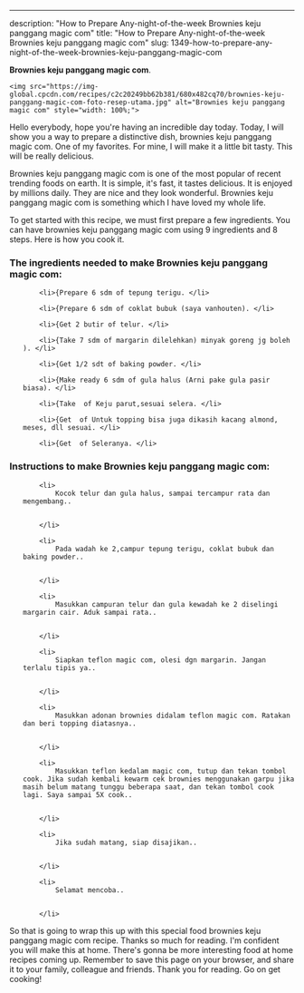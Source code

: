 ---
description: "How to Prepare Any-night-of-the-week Brownies keju panggang magic com"
title: "How to Prepare Any-night-of-the-week Brownies keju panggang magic com"
slug: 1349-how-to-prepare-any-night-of-the-week-brownies-keju-panggang-magic-com

<p>
	<strong>Brownies keju panggang magic com</strong>. 
	
</p>
<p>
	
	<img src="https://img-global.cpcdn.com/recipes/c2c20249bb62b381/680x482cq70/brownies-keju-panggang-magic-com-foto-resep-utama.jpg" alt="Brownies keju panggang magic com" style="width: 100%;">
	
	
</p>
<p>
	Hello everybody, hope you're having an incredible day today. Today, I will show you a way to prepare a distinctive dish, brownies keju panggang magic com. One of my favorites. For mine, I will make it a little bit tasty. This will be really delicious.
</p>
	
<p>
	
</p>
<p>
	Brownies keju panggang magic com is one of the most popular of recent trending foods on earth. It is simple, it's fast, it tastes delicious. It is enjoyed by millions daily. They are nice and they look wonderful. Brownies keju panggang magic com is something which I have loved my whole life.
</p>

<p>
To get started with this recipe, we must first prepare a few ingredients. You can have brownies keju panggang magic com using 9 ingredients and 8 steps. Here is how you cook it.
</p>

<h3>The ingredients needed to make Brownies keju panggang magic com:</h3>

<ol>
	
		<li>{Prepare 6 sdm of tepung terigu. </li>
	
		<li>{Prepare 6 sdm of coklat bubuk (saya vanhouten). </li>
	
		<li>{Get 2 butir of telur. </li>
	
		<li>{Take 7 sdm of margarin dilelehkan) minyak goreng jg boleh ). </li>
	
		<li>{Get 1/2 sdt of baking powder. </li>
	
		<li>{Make ready 6 sdm of gula halus (Arni pake gula pasir biasa). </li>
	
		<li>{Take  of Keju parut,sesuai selera. </li>
	
		<li>{Get  of Untuk topping bisa juga dikasih kacang almond, meses, dll sesuai. </li>
	
		<li>{Get  of Seleranya. </li>
	
</ol>
<p>
	
</p>

<h3>Instructions to make Brownies keju panggang magic com:</h3>

<ol>
	
		<li>
			Kocok telur dan gula halus, sampai tercampur rata dan mengembang..
			
			
		</li>
	
		<li>
			Pada wadah ke 2,campur tepung terigu, coklat bubuk dan baking powder..
			
			
		</li>
	
		<li>
			Masukkan campuran telur dan gula kewadah ke 2 diselingi margarin cair. Aduk sampai rata..
			
			
		</li>
	
		<li>
			Siapkan teflon magic com, olesi dgn margarin. Jangan terlalu tipis ya..
			
			
		</li>
	
		<li>
			Masukkan adonan brownies didalam teflon magic com. Ratakan dan beri topping diatasnya..
			
			
		</li>
	
		<li>
			Masukkan teflon kedalam magic com, tutup dan tekan tombol cook. Jika sudah kembali kewarm cek brownies menggunakan garpu jika masih belum matang tunggu beberapa saat, dan tekan tombol cook lagi. Saya sampai 5X cook..
			
			
		</li>
	
		<li>
			Jika sudah matang, siap disajikan..
			
			
		</li>
	
		<li>
			Selamat mencoba..
			
			
		</li>
	
</ol>

<p>
	
</p>

<p>
	So that is going to wrap this up with this special food brownies keju panggang magic com recipe. Thanks so much for reading. I'm confident you will make this at home. There's gonna be more interesting food at home recipes coming up. Remember to save this page on your browser, and share it to your family, colleague and friends. Thank you for reading. Go on get cooking!
</p>
